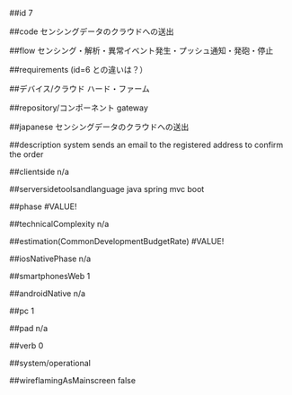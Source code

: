 ##id
7

##code
センシングデータのクラウドへの送出

##flow
センシング・解析・異常イベント発生・プッシュ通知・発砲・停止

##requirements
(id=6 との違いは？）

##デバイス/クラウド
ハード・ファーム

##repository/コンポーネント
gateway

##japanese
センシングデータのクラウドへの送出

##description
system sends an email to the registered address to confirm the order

##clientside
n/a

##serversidetoolsandlanguage
java spring mvc boot

##phase
#VALUE!

##technicalComplexity
n/a

##estimation(CommonDevelopmentBudgetRate)
#VALUE!

##iosNativePhase
n/a

##smartphonesWeb
1

##androidNative
n/a

##pc
1

##pad
n/a

##verb
0

##system/operational


##wireflamingAsMainscreen
false
